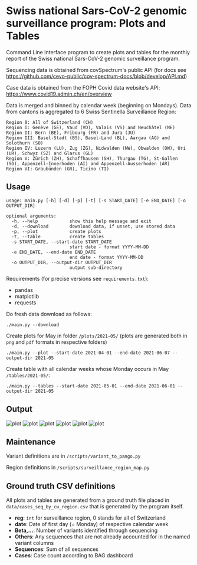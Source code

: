 # Swiss national Sars-CoV-2 genomic surveillance program: Plots and Tables 

Command Line Interface program to create plots and tables for the monthly report of the Swiss national Sars-CoV-2 genomic surveillance program.

Sequencing data is obtained from covSpectrum's public API (for docs see https://github.com/cevo-public/cov-spectrum-docs/blob/develop/API.md)

Case data is obtained from the FOPH Covid data website's API: https://www.covid19.admin.ch/en/overview

Data is merged and binned by calendar week (beginning on Mondays). Data from cantons is aggregated to 6 Swiss Sentinella Surveillance Region:
```
Region 0: All of Switzerland (CH)
Region I: Genève (GE), Vaud (VD), Valais (VS) and Neuchâtel (NE)
Region II: Bern (BE), Fribourg (FR) and Jura (JU)
Region III: Basel-Stadt (BS), Basel-Land (BL), Aargau (AG) and Solothurn (SO)
Region IV: Luzern (LU), Zug (ZG), Nidwalden (NW), Obwalden (OW), Uri (UR), Schwyz (SZ) and Glarus (GL)
Region V: Zürich (ZH), Schaffhausen (SH), Thurgau (TG), St-Gallen (SG), Appenzell-Innerhoden (AI) and Appenzell-Ausserhoden (AR)
Region VI: Graubünden (GR), Ticino (TI) 
```

## Usage
```
usage: main.py [-h] [-d] [-p] [-t] [-s START_DATE] [-e END_DATE] [-o OUTPUT_DIR]

optional arguments:
  -h, --help            show this help message and exit
  -d, --download        download data, if unset, use stored data
  -p, --plot            create plots
  -t, --table           create tables
  -s START_DATE, --start-date START_DATE
                        start date - format YYYY-MM-DD
  -e END_DATE, --end-date END_DATE
                        end date - format YYYY-MM-DD
  -o OUTPUT_DIR, --output-dir OUTPUT_DIR
                        output sub-directory
```

Requirements (for precise versions see `requirements.txt`): 
- pandas
- matplotlib
- requests

Do fresh data download as follows:
```
./main.py --download
```

Create plots for May in folder `/plots/2021-05/` (plots are generated both in `png` and `pdf` formats in respective folders)
```
./main.py --plot --start-date 2021-04-01 --end-date 2021-06-07 --output-dir 2021-05 
```

Create table with all calendar weeks whose Monday occurs in May `/tables/2021-05/`:
```
./main.py --tables --start-date 2021-05-01 --end-date 2021-06-01 --output-dir 2021-05 
```

## Output
![plot](./plots/2021-08/png/sequence_share_CH.png)
![plot](./plots/2021-08/png/sequence_share_regions.png)
![plot](./plots/2021-08/png/sequences_regions.png)
![plot](./plots/2021-08/png/variant_share_CH.png)
![plot](./plots/2021-08/png/variant_estimate_CH.png)
![plot](./plots/2021-08/png/variant_map.png)


## Maintenance

Variant definitions are in `/scripts/variant_to_pango.py`

Region definitions in `/scripts/surveillance_region_map.py`

## Ground truth CSV definitions
All plots and tables are generated from a ground truth file placed in `data/cases_seq_by_cw_region.csv` that is generated by the program itself.

- **reg**: `int` for surveillance region, 0 stands for all of Switzerland
- **date**: Date of first day (= Monday) of respective calendar week
- **Beta,...**: Number of variants identified through sequencing
- **Others**: Any sequences that are not already accounted for in the named variant columns
- **Sequences**: Sum of all sequences
- **Cases**: Case count according to BAG dashboard
